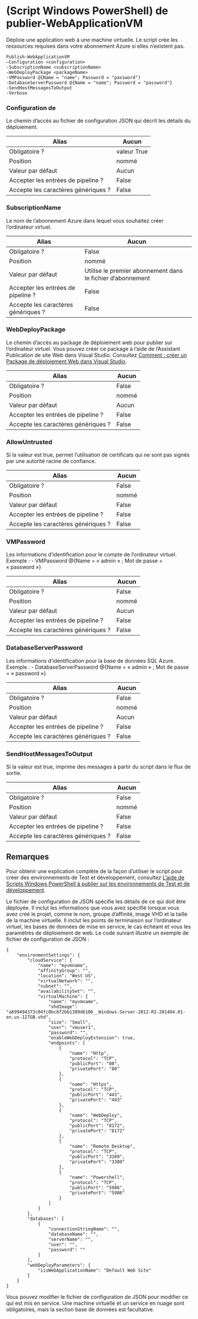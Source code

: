 <properties
   pageTitle="Publication-WebApplicationVM | Microsoft Azure"
   description="Découvrez comment déployer une application web à une machine virtuelle. Ce script crée les ressources requises dans votre abonnement Azure si elles n’existent pas."
   services="visual-studio-online"
   documentationCenter="na"
   authors="TomArcher"
   manager="douge"
   editor="" />
<tags
   ms.service="multiple"
   ms.devlang="dotnet"
   ms.topic="article"
   ms.tgt_pltfrm="na"
   ms.workload="multiple"
   ms.date="08/15/2016"
   ms.author="tarcher" />

# <a name="publish-webapplicationvm-windows-powershell-script"></a>(Script Windows PowerShell) de publier-WebApplicationVM

Déploie une application web à une machine virtuelle. Le script crée les ressources requises dans votre abonnement Azure si elles n’existent pas.

```
Publish-WebApplicationVM
–Configuration <configuration>
-SubscriptionName <subscriptionName>
-WebDeployPackage <packageName>
-VMPassword @{Name = "name"; Password = "password")
-DatabaseServerPassword @{Name = "name"; Password = "password"}
-SendHostMessagesToOutput
-Verbose
```

### <a name="configuration"></a>Configuration de

Le chemin d’accès au fichier de configuration JSON qui décrit les détails du déploiement.

|Alias|Aucun|
|---|---|
|Obligatoire ?|valeur True|
|Position|nommé|
|Valeur par défaut|Aucun|
|Accepter les entrées de pipeline ?|False|
|Accepte les caractères génériques ?|False|

### <a name="subscriptionname"></a>SubscriptionName

Le nom de l’abonnement Azure dans lequel vous souhaitez créer l’ordinateur virtuel.

|Alias|Aucun|
|---|---|
|Obligatoire ?|False|
|Position|nommé|
|Valeur par défaut|Utilise le premier abonnement dans le fichier d’abonnement|
|Accepter les entrées de pipeline ?|False|
|Accepte les caractères génériques ?|False|

### <a name="webdeploypackage"></a>WebDeployPackage

Le chemin d’accès au package de déploiement web pour publier sur l’ordinateur virtuel. Vous pouvez créer ce package à l’aide de l’Assistant Publication de site Web dans Visual Studio. Consultez [Comment : créer un Package de déploiement Web dans Visual Studio](https://msdn.microsoft.com/library/dd465323.aspx).

|Alias|Aucun|
|---|---|
|Obligatoire ?|False|
|Position|nommé|
|Valeur par défaut|Aucun|
|Accepter les entrées de pipeline ?|False|
|Accepte les caractères génériques ?|False|

### <a name="allowuntrusted"></a>AllowUntrusted

Si la valeur est true, permet l’utilisation de certificats qui ne sont pas signés par une autorité racine de confiance.

|Alias|Aucun|
|---|---|
|Obligatoire ?|False|
|Position|nommé|
|Valeur par défaut|False|
|Accepter les entrées de pipeline ?|False|
|Accepte les caractères génériques ?|False|

### <a name="vmpassword"></a>VMPassword

Les informations d’identification pour le compte de l’ordinateur virtuel. Exemple : - VMPassword @{Name = « admin » ; Mot de passe = « password »}

|Alias|Aucun|
|---|---|
|Obligatoire ?|False|
|Position|nommé|
|Valeur par défaut|Aucun|
|Accepter les entrées de pipeline ?|False|
|Accepte les caractères génériques ?|False|

### <a name="databaseserverpassword"></a>DatabaseServerPassword

Les informations d’identification pour la base de données SQL Azure. Exemple : - DatabaseServerPassword @{Name = « admin » ; Mot de passe = « password »}

|Alias|Aucun|
|---|---|
|Obligatoire ?|False|
|Position|nommé|
|Valeur par défaut|Aucun|
|Accepter les entrées de pipeline ?|False|
|Accepte les caractères génériques ?|False|

### <a name="sendhostmessagestooutput"></a>SendHostMessagesToOutput

Si la valeur est true, imprime des messages à partir du script dans le flux de sortie.

|Alias|Aucun|
|---|---|
|Obligatoire ?|False|
|Position|nommé|
|Valeur par défaut|False|
|Accepter les entrées de pipeline ?|False|
|Accepte les caractères génériques ?|False|

## <a name="remarks"></a>Remarques

Pour obtenir une explication complète de la façon d’utiliser le script pour créer des environnements de Test et développement, consultez [L’aide de Scripts Windows PowerShell à publier sur les environnements de Test et de développement](vs-azure-tools-publishing-using-powershell-scripts.md).

Le fichier de configuration de JSON spécifie les détails de ce qui doit être déployée. Il inclut les informations que vous avez spécifié lorsque vous avez créé le projet, comme le nom, groupe d’affinité, image VHD et la taille de la machine virtuelle. Il inclut les points de terminaison sur l’ordinateur virtuel, les bases de données de mise en service, le cas échéant et vous les paramètres de déploiement de web. Le code suivant illustre un exemple de fichier de configuration de JSON :

```
{
    "environmentSettings": {
        "cloudService": {
            "name": "myvmname",
            "affinityGroup": "",
            "location": "West US",
            "virtualNetwork": "",
            "subnet": "",
            "availabilitySet": "",
            "virtualMachine": {
                "name": "myvmname",
                "vhdImage": "a699494373c04fc0bc8f2bb1389d6106__Windows-Server-2012-R2-201404.01-en.us-127GB.vhd",
                "size": "Small",
                "user": "vmuser1",
                "password": "",
                "enableWebDeployExtension": true,
                "endpoints": [
                    {
                        "name": "Http",
                        "protocol": "TCP",
                        "publicPort": "80",
                        "privatePort": "80"
                    },
                    {
                        "name": "Https",
                        "protocol": "TCP",
                        "publicPort": "443",
                        "privatePort": "443"
                    },
                    {
                        "name": "WebDeploy",
                        "protocol": "TCP",
                        "publicPort": "8172",
                        "privatePort": "8172"
                    },
                    {
                        "name": "Remote Desktop",
                        "protocol": "TCP",
                        "publicPort": "3389",
                        "privatePort": "3389"
                    },
                    {
                        "name": "Powershell",
                        "protocol": "TCP",
                        "publicPort": "5986",
                        "privatePort": "5986"
                    }
                ]
            }
        },
        "databases": [
            {
                "connectionStringName": "",
                "databaseName": "",
                "serverName": "",
                "user": "",
                "password": ""
            }
        ],
        "webDeployParameters": {
            "iisWebApplicationName": "Default Web Site"
        }
    }
}
```

Vous pouvez modifier le fichier de configuration de JSON pour modifier ce qui est mis en service. Une machine virtuelle et un service en nuage sont obligatoires, mais la section base de données est facultative.
